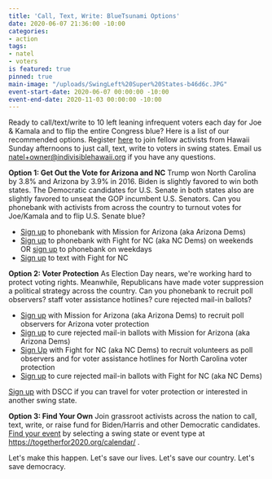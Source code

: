 ```yaml
---
title: 'Call, Text, Write: BlueTsunami Options'
date: 2020-06-07 21:36:00 -10:00
categories:
- action
tags:
- natel
- voters
is featured: true
pinned: true
main-image: "/uploads/SwingLeft%20Super%20States-b46d6c.JPG"
event-start-date: 2020-06-07 00:00:00 -10:00
event-end-date: 2020-11-03 00:00:00 -10:00
---
```


Ready to call/text/write to 10 left leaning infrequent voters each day for Joe & Kamala and to flip the entire Congress blue? Here is a list of our recommended options.  Register [here](https://us02web.zoom.us/meeting/register/tZArduGvrjIvHtJMFgItBYBfZcrhY6Qi7Ca0) to join fellow activists from Hawaii Sunday afternoons to just call, text, write to voters in swing states.  Email us natel+owner@indivisiblehawaii.org if you have any questions.  

**Option 1: Get Out the Vote for Arizona and NC**
Trump won North Carolina by 3.8% and Arizona by 3.9% in 2016. Biden is slightly favored to win both states.  The Democratic candidates for U.S. Senate in both states also are slightly favored to unseat the GOP incumbent U.S. Senators.  Can you phonebank with activists from across the country to turnout votes for Joe/Kamala and to flip U.S. Senate blue?  

* [Sign up](https://www.mobilize.us/missionforaz/?tag_ids=175) to phonebank with Mission for Arizona (aka Arizona Dems)
* [Sign up](https://www.mobilize.us/nc2020victory/event/345231/) to phonebank with Fight for NC (aka NC Dems) on weekends OR [sign up](https://www.mobilize.us/nc2020victory/event/293672/) to phonebank on weekdays
* [Sign up](https://www.mobilize.us/nc2020victory/event/344074/) to text with Fight for NC

**Option 2: Voter Protection**
As Election Day nears, we're working hard to protect voting rights. Meanwhile, Republicans have made voter suppression a political strategy across the country. Can you phonebank to recruit poll observers? staff voter assistance hotlines? cure rejected mail-in ballots?

* [Sign up](https://www.mobilize.us/azvoterprotection/event/328107/) with Mission for Arizona (aka Arizona Dems) to recruit poll observers for Arizona voter protection
* [Sign up](https://www.mobilize.us/azvoterprotection/event/341588/) to cure rejected mail-in ballots with Mission for Arizona (aka Arizona Dems)
* [Sign Up](https://www.mobilize.us/ncdems/event/272724/) with Fight for NC (aka NC Dems) to recruit volunteers as poll observers and for voter assistance hotlines for North Carolina voter protection
* [Sign up](https://www.mobilize.us/nc2020victory/event/314753/) to cure rejected mail-in ballots with Fight for NC (aka NC Dems)

[Sign up](https://docs.google.com/forms/d/e/1FAIpQLSfupv0s2jcMlrCDA4F9-MOhmg2FFrpMnoRPI_g24MznBYjZ9Q/viewform?edit_requested=true) with DSCC if you can travel for voter protection or interested in another swing state.

**Option 3: Find Your Own**
Join grassroot activists across the nation to call, text, write, or raise fund for Biden/Harris and other Democratic candidates.  [Find your event](https://togetherfor2020.org/calendar/) by selecting a swing state or event type at https://togetherfor2020.org/calendar/ .

Let's make this happen.  Let's save our lives.  Let's save our country.  Let's save democracy.  
